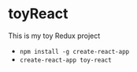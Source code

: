 # toyReact
This is my toy Redux project

- `npm install -g create-react-app`
- `create-react-app toy-react`